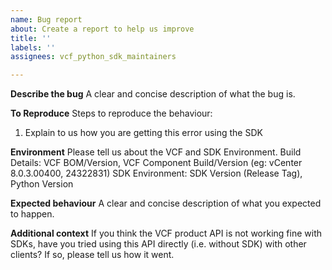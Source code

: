 ```yaml
---
name: Bug report
about: Create a report to help us improve
title: ''
labels: ''
assignees: vcf_python_sdk_maintainers

---
```


**Describe the bug**
A clear and concise description of what the bug is.

**To Reproduce**
Steps to reproduce the behaviour:
1. Explain to us how you are getting this error using the SDK

**Environment**
Please tell us about the VCF and SDK Environment. 
Build Details: VCF BOM/Version, VCF Component Build/Version (eg: vCenter 8.0.3.00400, 24322831)
SDK Environment: SDK Version (Release Tag), Python Version

**Expected behaviour**
A clear and concise description of what you expected to happen.

**Additional context**
If you think the VCF product API is not working fine with SDKs, have you tried using this API directly (i.e. without SDK) with other clients? If so, please tell us how it went.
